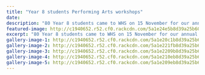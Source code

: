 ```yaml
---
title: "Year 8 students Performing Arts workshops"
date: 
description: "80 Year 8 students came to WHS on 15 November for our annual Year 8 Performing Arts workshops..."
featured-image: http://c1940652.r52.cf0.rackcdn.com/5a1e24e5b8d39a25b6000ade/website-shot.jpg
excerpt: "80 Year 8 students came to WHS on 15 November for our annual Year 8 Performing Arts workshops..."
gallery-image-1: http://c1940652.r52.cf0.rackcdn.com/5a1e20c1b8d39a25b6000aba/23473178_384866458602365_110664794745128630_n.jpg
gallery-image-2: http://c1940652.r52.cf0.rackcdn.com/5a1e221fb8d39a25b6000ad6/23517981_384867191935625_190413086257457401_n.jpg
gallery-image-3: http://c1940652.r52.cf0.rackcdn.com/5a1e2209b8d39a25b6000ad4/23519319_384866898602321_2847605429545115150_n.jpg
gallery-image-4: http://c1940652.r52.cf0.rackcdn.com/5a1e210eb8d39a25b6000ac0/23517606_384866465269031_3371531881077566030_n.jpg
gallery-image-5: http://c1940652.r52.cf0.rackcdn.com/5a1e209eb8d39a25b6000ab6/23517707_384867408602270_6633216530360826771_n.jpg
---
```

